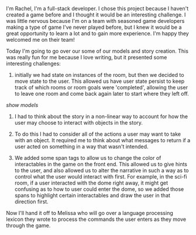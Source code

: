 I'm Rachel, I'm a full-stack developer.  I chose this project because I haven't created a game before and I thought it would be an interesting challenge.  I was little nervous because I'm on a team with seasoned game developers making a type of game I've never played before, but I knew it would be a great opportunity to learn a lot and to gain more experience.  I'm happy they welcomed me on their team!

Today I'm going to go over our some of our models and story creation.  This was really fun for me because I love writing, but it presented some interesting challenges: 

1. initially we had state on instances of the room, but then we decided to move state to the user.  This allowed us have user state persist to keep track of which rooms or room goals were 'completed', allowing the user to leave one room and come back again later to start where they left off.

*show models*

1. I had to think about the story in a non-linear way to account for how the user may choose to interact with objects in the story.

1. To do this I had to consider all of the actions a user may want to take with an object.  It required me to think about what messages to return if a user acted on something in a way that wasn't intended.  

1. We added some span tags to allow us to change the color of interactables in the game on the front end.  This allowed us to give hints to the user, and also allowed us to alter the narrative in such a way as to control what the user would interact with first.  For example, in the sci-fi room, if a user interacted with the dome right away, it might get confusing as to how to user could enter the dome, so we added those spans to highlight certain interactables and draw the user in that direction first.  

Now I'll hand it off to Melissa who will go over a language processing lexicon they wrote to process the commands the user enters as they move through the game.


